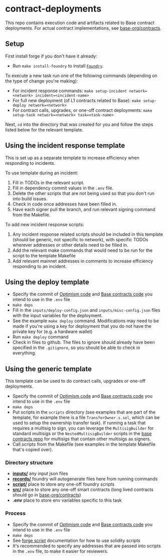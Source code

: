 # contract-deployments

This repo contains execution code and artifacts related to Base contract deployments.
For actual contract implementations, see [base-org/contracts](https://github.com/base-org/contracts).

## Setup

First install forge if you don't have it already:
* Run `make install-foundry` to install [`Foundry`](https://github.com/foundry-rs/foundry/commit/3b1129b5bc43ba22a9bcf4e4323c5a9df0023140).

To execute a new task run one of the following commands (depending on the type of change you're making):
* For incident response commands: `make setup-incident network=<network> incident=<incident-name>`
* For full new deployment (of L1 contracts related to Base): `make setup-deploy network=<network>`
* For contract calls, upgrades, or one-off contract deployments: `make setup-task network=<network> task=<task-name>`

Next, `cd` into the directory that was created for you and follow the steps listed below for the relevant template.

## Using the incident response template

This is set up as a separate template to increase efficiency when responding to incidents.

To use template during an incident:
1. Fill in TODOs in the relevant script.
1. Fill in dependency commit values in the `.env` file.
1. Delete the other scripts that are not being used so that you don't run into build issues.
1. Check in code once addresses have been filled in.
1. Have each signer pull the branch, and run relevant signing command from the Makefile.

To add new incident response scripts:
1. Any incident response related scripts should be included in this template (should be generic, not specific to network), with specific TODOs wherever addresses or other details need to be filled in.
1. Add the relevant make commands that would need to be run for the script to the template Makefile
1. Add relevant mainnet addresses in comments to increase efficiency responding to an incident.

## Using the deploy template

* Specify the commit of [Optimism code](https://github.com/ethereum-optimism/optimism) and [Base contracts code](https://github.com/base-org/contracts)  you intend to use in the `.env` file
* `make deps`
* Fill in the `inputs/deploy-config.json` and `inputs/misc-config.json` files with the input variables for the deployment.
* See the example `make deploy` command. Modifications may need to be made if you're using a key for deployment that you do not have the private key for (e.g. a hardware wallet)
* Run `make deploy` command
* Check in files to github. The files to ignore should already have been specified in the `.gitignore`, so you should be able to check in everything.


## Using the generic template

This template can be used to do contract calls, upgrades or one-off deployments.

* Specify the commit of [Optimism code](https://github.com/ethereum-optimism/optimism) and [Base contracts code](https://github.com/base-org/contracts)  you intend to use in the `.env` file
* `make deps`
* Put scripts in the `scripts` directory (see examples that are part of the template, for example there is a file `TransferOwner.s.sol`, which can be used to setup the ownership transfer task). If running a task that requires a multisig to sign, you can leverage the `MultisigBuilder` for standard multisigs or the `NestedMultisigBuilder` scripts in the [base contracts repo](https://github.com/base-org/contracts/tree/main/script/universal) for multisigs that contain other multisigs as signers.
* Call scripts from the Makefile (see examples in the template Makefile that's copied over).

### Directory structure

* **[inputs/](/inputs)**  any input json files
* **[records/](/records)** foundry will autogenerate files here from running commands
* **[script/](/script)** place to store any one-off foundry scripts
* **[src/](/src)** place to store any one-off smart contracts (long lived contracts should go in [base-org/contracts](https://github.com/base-org/contracts))
* **.env** place to store env variables specific to this task

### Process

* Specify the commit of [Optimism code](https://github.com/ethereum-optimism/optimism) and [Base contracts code](https://github.com/base-org/contracts)  you intend to use in the `.env` file
* `make deps`
* See [forge script](https://book.getfoundry.sh/reference/forge/forge-script) documentation for how to use solidity scripts
* It's recommended to specify any addresses that are passed into scripts in the `.env` file, to make it easier for reviewers.
